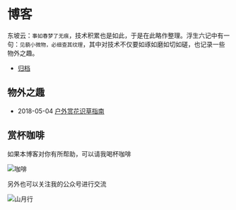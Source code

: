 # 博客

东坡云：`事如春梦了无痕`，技术积累也是如此，于是在此略作整理。浮生六记中有一句：`见藐小微物，必细查其纹理`，其中对技术不仅要如琢如磨如切如磋，也记录一些物外之趣。

+ [归档](https://shanyue.tech/post)

## 物外之趣

+ 2018-05-04  [户外赏花识草指南](https://shfshanyue.github.io/plant/#/)

## 赏杯咖啡

如果本博客对你有所帮助，可以请我喝杯咖啡

![咖啡](https://shanyue.tech/pay.jpg)

另外也可以关注我的公众号进行交流

![山月行](https://shanyue.tech/qrcode.jpg)
